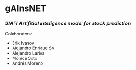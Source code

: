 # gAInsNET 
 ### _SIAFI Artifitial inteligence model for stock prediction_

Colaborators:
  - Erik Ivanov
  - Alejandro Enrique SV
  - Alejandro Larios
  - Mónica Soto
  - Andrés Moreno
